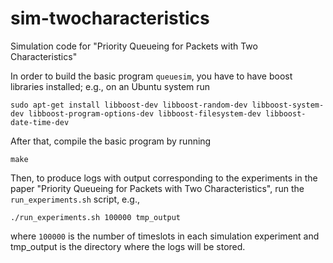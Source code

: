 # sim-twocharacteristics
Simulation code for "Priority Queueing for Packets with Two Characteristics"

In order to build the basic program `queuesim`, you have to have boost libraries installed; e.g., on an Ubuntu system run
```
sudo apt-get install libboost-dev libboost-random-dev libboost-system-dev libboost-program-options-dev libboost-filesystem-dev libboost-date-time-dev
```

After that, compile the basic program by running
```
make
```

Then, to produce logs with output corresponding to the experiments in the paper "Priority Queueing for Packets with Two Characteristics", run the `run_experiments.sh` script, e.g.,
```
./run_experiments.sh 100000 tmp_output
```
where `100000` is the number of timeslots in each simulation experiment and tmp_output is the directory where the logs will be stored.


